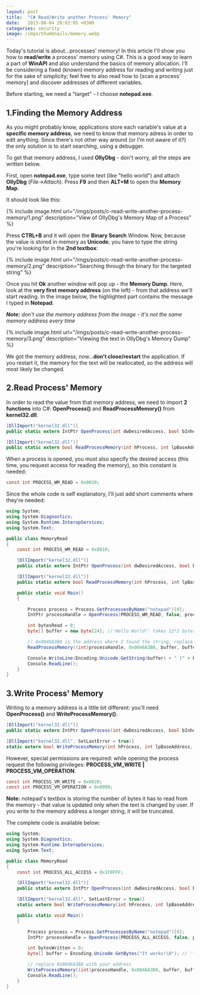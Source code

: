 ```yaml
---
layout: post
title:  "C# Read/Write another Process' Memory"
date:   2013-08-04 20:02:05 +0300
categories: security
image: /imgs/thumbnails/memory.webp
---
```


Today's tutorial is about...processes' memory! In this article I'll show you how to **read/write** a process' memory using C#. This is a good way to learn a part of **WinAPI** and also understand the basics of memory allocation. I'll be considering a fixed (known) memory address for reading and writing just for the sake of simplicity; feel free to also read how to [scan a process' memory] and discover addresses of different variables. 

Before starting, we need a "target" - I choose **notepad.exe**.

## 1.Finding the Memory Address

As you might probably know, applications store each variable's value at a **specific memory address**, we need to know that memory adress in order to edit anything. Since there's not other way around (or I'm not aware of it?) the only solution is to start searching, using a debugger.

To get that memory address, I used **OllyDbg** - don't worry, all the steps are written below.

First, open **notepad.exe**, type some text (like "hello world") and attach **OllyDbg** (_File->Attach_). Press **F9** and then **ALT+M** to open the **Memory Map**.

It should look like this:

{% include image.html url="/imgs/posts/c-read-write-another-process-memory/1.png" description="View of OllyDbg's Memory Map of a Process" %}

Press **CTRL+B** and it will open the **Binary Search** Window. Now, because the value is stored in memory as **Unicode**, you have to type the string you're looking for in the **2nd textbox**:

{% include image.html url="/imgs/posts/c-read-write-another-process-memory/2.png" description="Searching through the binary for the targeted string" %}

Once you hit **Ok** another window will pop up - the **Memory Dump**. Here, look at the **very first memory address** (on the left) - from that address we'll start reading. In the image below, the highlighted part contains the message I typed in **Notepad**.

_**Note:** don't use the memory address from the image - it's not the same memory address every time_

{% include image.html url="/imgs/posts/c-read-write-another-process-memory/3.png" description="Viewing the text in OllyDbg's Memory Dump" %}

We got the memory address, now...**don't close/restart** the application. If you restart it, the memory for the text will be reallocated, so the address will most likely be changed.

## 2.Read Process' Memory

In order to read the value from that memory address, we need to import **2 functions** into C#: **OpenProcess()** and **ReadProcessMemory()** from **kernel32.dll**.

```csharp
[DllImport("kernel32.dll")]
public static extern IntPtr OpenProcess(int dwDesiredAccess, bool bInheritHandle, int dwProcessId);

[DllImport("kernel32.dll")]
public static extern bool ReadProcessMemory(int hProcess, int lpBaseAddress, byte[] lpBuffer, int dwSize, ref int lpNumberOfBytesRead);
```

When a process is opened, you must also specify the desired access (this time, you request access for reading the memory), so this constant is needed:

```csharp
const int PROCESS_WM_READ = 0x0010;
```

Since the whole code is self explanatory, I'll just add short comments where they're needed:

```csharp
using System;
using System.Diagnostics;
using System.Runtime.InteropServices;
using System.Text;

public class MemoryRead
{
    const int PROCESS_WM_READ = 0x0010;

    [DllImport("kernel32.dll")]
    public static extern IntPtr OpenProcess(int dwDesiredAccess, bool bInheritHandle, int dwProcessId);

    [DllImport("kernel32.dll")]
    public static extern bool ReadProcessMemory(int hProcess, int lpBaseAddress, byte[] lpBuffer, int dwSize, ref int lpNumberOfBytesRead);

    public static void Main()
    {

        Process process = Process.GetProcessesByName("notepad")[0]; 
        IntPtr processHandle = OpenProcess(PROCESS_WM_READ, false, process.Id); 

        int bytesRead = 0;
        byte[] buffer = new byte[24]; //'Hello World!' takes 12*2 bytes because of Unicode 

        // 0x0046A3B8 is the address where I found the string, replace it with what you found
        ReadProcessMemory((int)processHandle, 0x0046A3B8, buffer, buffer.Length, ref bytesRead);

        Console.WriteLine(Encoding.Unicode.GetString(buffer) + " (" + bytesRead.ToString() + "bytes)");
        Console.ReadLine();
    }
}
```

## 3.Write Process' Memory

Writing to a memory address is a little bit different: you'll need **OpenProcess()** and **WriteProcessMemory()**.

```csharp
[DllImport("kernel32.dll")]
public static extern IntPtr OpenProcess(int dwDesiredAccess, bool bInheritHandle, int dwProcessId);

[DllImport("kernel32.dll", SetLastError = true)]
static extern bool WriteProcessMemory(int hProcess, int lpBaseAddress, byte[] lpBuffer, int dwSize, ref int lpNumberOfBytesWritten);
```

However, special permissions are required: while opening the process request the following privileges: **PROCESS_VM_WRITE \| PROCESS_VM_OPERATION**.

```csharp
const int PROCESS_VM_WRITE = 0x0020;
const int PROCESS_VM_OPERATION = 0x0008;
```

**Note:** notepad's textbox is storing the number of bytes it has to read from the memory - that value is updated only when the text is changed by user. If you write to the memory address a longer string, it will be truncated.

The complete code is available below:

```csharp
using System;
using System.Diagnostics;
using System.Runtime.InteropServices;
using System.Text;

public class MemoryRead
{
    const int PROCESS_ALL_ACCESS = 0x1F0FFF;

    [DllImport("kernel32.dll")]
    public static extern IntPtr OpenProcess(int dwDesiredAccess, bool bInheritHandle, int dwProcessId);

    [DllImport("kernel32.dll", SetLastError = true)]
    static extern bool WriteProcessMemory(int hProcess, int lpBaseAddress, byte[] lpBuffer, int dwSize, ref int lpNumberOfBytesWritten);

    public static void Main()
    {

        Process process = Process.GetProcessesByName("notepad")[0];
        IntPtr processHandle = OpenProcess(PROCESS_ALL_ACCESS, false, process.Id); 

        int bytesWritten = 0;
        byte[] buffer = Encoding.Unicode.GetBytes("It works!\0"); // '\0' marks the end of string

        // replace 0x0046A3B8 with your address
        WriteProcessMemory((int)processHandle, 0x0046A3B8, buffer, buffer.Length, ref bytesWritten);
        Console.ReadLine();
    }
}
```